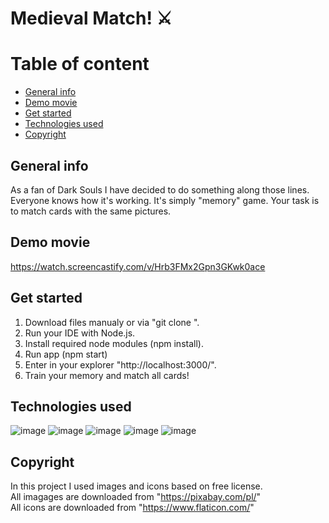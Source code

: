 # Medieval Match! ⚔

# Table of content 
* [General info](#general-info)
* [Demo movie](#demo-movie)
* [Get started](#get-started)
* [Technologies used](#technologies-used)
* [Copyright](#copyright)

## General info 
As a fan of Dark Souls I have decided to do something along those lines.
Everyone knows how it's working. It's simply "memory" game. 
Your task is to match cards with the same pictures. 

## Demo movie 
https://watch.screencastify.com/v/Hrb3FMx2Gpn3GKwk0ace

## Get started 
1. Download files manualy or via "git clone <link>".
2. Run your IDE with Node.js.
3. Install required node modules (npm install).
4. Run app (npm start)
5. Enter in your explorer "http://localhost:3000/".
6. Train your memory and match all cards!

## Technologies used 
![image](https://img.shields.io/badge/HTML5-E34F26?style=for-the-badge&logo=html5&logoColor=white)
![image](https://img.shields.io/badge/CSS3-1572B6?style=for-the-badge&logo=css3&logoColor=white)
![image](https://img.shields.io/badge/React-20232A?style=for-the-badge&logo=react&logoColor=61DAFB)
![image](https://img.shields.io/badge/JavaScript-323330?style=for-the-badge&logo=javascript&logoColor=F7DF1E)
![image](https://img.shields.io/badge/Node.js-339933?style=for-the-badge&logo=nodedotjs&logoColor=white)

## Copyright
In this project I used images and icons based on free license. 
<br>
All imagages are downloaded from "https://pixabay.com/pl/" 
<br>
All icons are downloaded from "https://www.flaticon.com/"
